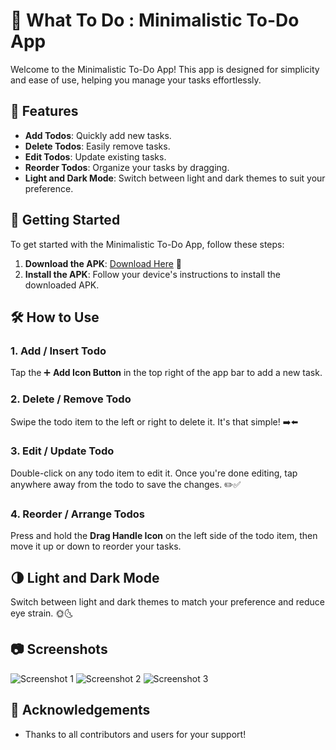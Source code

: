 # 📝 What To Do : Minimalistic To-Do App

Welcome to the Minimalistic To-Do App! This app is designed for simplicity and ease of use, helping you manage your tasks effortlessly.

## 📲 Features

- **Add Todos**: Quickly add new tasks.
- **Delete Todos**: Easily remove tasks.
- **Edit Todos**: Update existing tasks.
- **Reorder Todos**: Organize your tasks by dragging.
- **Light and Dark Mode**: Switch between light and dark themes to suit your preference.

## 🚀 Getting Started

To get started with the Minimalistic To-Do App, follow these steps:

1. **Download the APK**: [Download Here](https://github.com/adilazhar/what_todo/raw/main/app-arm64-v8a-release.apk) 🔗
2. **Install the APK**: Follow your device's instructions to install the downloaded APK.

## 🛠️ How to Use

### 1. Add / Insert Todo
Tap the ➕ **Add Icon Button** in the top right of the app bar to add a new task.

### 2. Delete / Remove Todo
Swipe the todo item to the left or right to delete it. It's that simple! ➡️⬅️

### 3. Edit / Update Todo
Double-click on any todo item to edit it. Once you're done editing, tap anywhere away from the todo to save the changes. ✏️✅

### 4. Reorder / Arrange Todos
Press and hold the **Drag Handle Icon** on the left side of the todo item, then move it up or down to reorder your tasks.

## 🌗 Light and Dark Mode

Switch between light and dark themes to match your preference and reduce eye strain. 🌞🌜

## 📷 Screenshots

![Screenshot 1](https://github.com/adilazhar/what_todo/blob/main/light_mode.png)
![Screenshot 2](https://github.com/adilazhar/what_todo/blob/main/night_mode.png)
![Screenshot 3](https://github.com/adilazhar/what_todo/blob/main/add_todo.png)

## 🙏 Acknowledgements

- Thanks to all contributors and users for your support!
